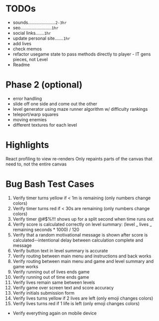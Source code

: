 # TODOs

- sounds......................`2-3hr`
- seo.........................`1hr`
- social links.......`1hr`
- update personal site.......`1hr`
- add lives
- check memos
- refactor usegame state to pass methods directly to player - IT gens pieces, not Level
- Readme

# Phase 2 (optional)

- error handling
- slide off one side and come out the other
- level generator using maze runner algorithm w/ difficulty rankings
- teleport/warp squares
- moving enemies
- different textures for each level

# Highlights

React profiling to view re-renders
Only repaints parts of the canvas that need to, not the entire canvas

# Bug Bash Test Cases

1. Verify timer turns yellow if < 1m is remaining (only numbers change colors)
2. Verify timer turns red if < 30s are remaining (only numbers change colors)
3. Verify timer @#$%!!! shows up for a split second when time runs out
4. Verify score is calculated correctly on level summary: (level _ lives _ remaining seconds \* 1000) / 120
5. Verify that a random motivational message is shown after score is calculated--intentional delay between calculation complete and message
6. Verify button text in level summary is accurate
7. Verify routing between main menu and instructions and back works
8. Verify routing between main menu and game and level summary and game works
9. Verify running out of lives ends game
10. Verify running out of time ends game
11. Verify lives remain same between levels
12. Verify game over screen text and score accuracy
13. Verify initials submission form
14. Verify lives turns yellow if 2 lives are left (only emoji changes colors)
15. Verify lives turns red if 1 life is left (only emoji changes colors)

- Verify everything again on mobile device
